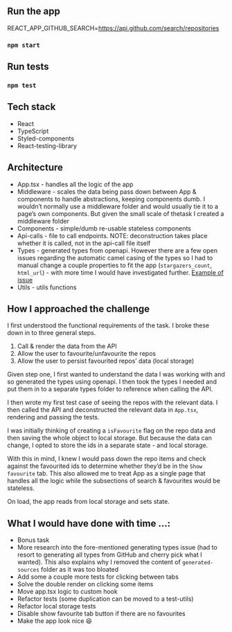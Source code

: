## Run the app

REACT_APP_GITHUB_SEARCH=https://api.github.com/search/repositories

### `npm start`

## Run tests

### `npm test`

## Tech stack

- React
- TypeScript
- Styled-components
- React-testing-library

## Architecture

- App.tsx - handles all the logic of the app
- Middleware - scales the data being pass down between App & components to handle abstractions, keeping components dumb. I wouldn’t normally use a middleware folder and would usually tie it to a page’s own components. But given the small scale of thetask I created a middleware folder
- Components - simple/dumb re-usable stateless components
- Api-calls - file to call endpoints. NOTE: deconstruction takes place whether it is called, not in the api-call file itself
- Types - generated types from openapi. However there are a few open issues regarding the automatic camel casing of the types so I had to manual change a couple properties to fit the app (`stargazers_count`, `html_url`) - with more time I would have investigated further. [Example of issue](https://github.com/OpenAPITools/openapi-generator/issues/7080)
- Utils - utils functions

## How I approached the challenge

I first understood the functional requirements of the task. I broke these down in to three general steps.

1. Call & render the data from the API
2. Allow the user to favourite/unfavourite the repos
3. Allow the user to persist favourited repos’ data (local storage)

Given step one, I first wanted to understand the data I was working with and so generated the types using openapi. I then took the types I needed and put them in to a separate types folder to reference when calling the API.

I then wrote my first test case of seeing the repos with the relevant data. I then called the API and deconstructed the relevant data in `App.tsx`, rendering and passing the tests.

I was initially thinking of creating a `isFavourite` flag on the repo data and then saving the whole object to local storage. But because the data can change, I opted to store the ids in a separate state - and local storage.

With this in mind, I knew I would pass down the repo items and check against the favourited ids to determine whether they’d be in the `Show favourite` tab. This also allowed me to treat App as a single page that handles all the logic while the subsections of search & favourites would be stateless.

On load, the app reads from local storage and sets state.

## What I would have done with time …:

- Bonus task
- More research into the fore-mentioned generating types issue (had to resort to generating all types from GitHub and cherry pick what I wanted). This also explains why I removed the content of `generated-sources` folder as it was too bloated
- Add some a couple more tests for clicking between tabs
- Solve the double render on clicking some items
- Move app.tsx logic to custom hook
- Refactor tests (some duplication can be moved to a test-utils)
- Refactor local storage tests
- Disable show favourite tab button if there are no favourites
- Make the app look nice 😆
